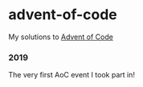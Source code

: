 # advent-of-code
My solutions to [Advent of Code](https://adventofcode.com/)

### 2019
The very first AoC event I took part in!
